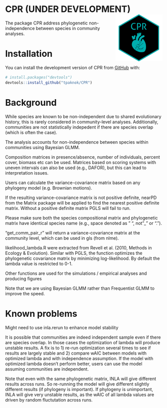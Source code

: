 
<!-- README.md is generated from README.Rmd. Please edit that file -->

# CPR (UNDER DEVELOPMENT) <img src="man/figures/logo.png" align="right" height="150">

<!-- badges: start -->
<!-- badges: end -->

The package CPR address phylogenetic non-independence between species in
community analyses.

# Installation

You can install the development version of CPR from
[GitHub](https://github.com/) with:

``` r
# install.packages("devtools")
devtools::install_github("tpaknok/CPR")
```

# Background

While species are known to be non-independent due to shared evolutionary
history, this is rarely considered in community-level analyses.
Additionally, communities are not statistically indepedent if there are
species overlap (which is often the case).

The analysis accounts for non-independence between species within
communities using Bayesian GLMM.

Composition matrices in presence/absence, number of individuals, percent
cover, biomass etc can be used. Matrices based on scoring systems with
uneven intervals can also be used (e.g., DAFOR), but this can lead to
interpretation issues.

Users can calculate the variance-covariance matrix based on any
phylogeny model (e.g. Brownian motions).

If the resulting variance-covariance matrix is not positive definite,
nearPD from the Matrix package will be applied to find the nearest
positive definite matrix. Without a positive definite matrix PGLS will
fail to run.

Please make sure both the species compositional matrix and phylogenetic
matrix have identical species name (e.g., space denoted as ” “, not”\_”
or “.”).

“get_comm_pair_r” will return a variance-covariance matrix at the
community level, which can be used in gls (from nlme).

likelihood_lambda.R were extracted from Revell et al. (2010, Methods in
Ecology & Evolution). Similar with PGLS, the function optimizes the
phylogenetic covariance matrix by minimizing log-likelihood. By default
the lambda value is restricted to 0-1.

Other functions are used for the simulations / empirical analyses and
producing figures

Note that we are using Bayesian GLMM rather than Frequentist GLMM to
improve the speed.

# Known problems

Might need to use inla.rerun to enhance model stability

It is possible that communities are indeed independent sample even if
there are species overlap. In those cases the optimization of lambda
will produce unstable results. A fix is to 1) re-run optimization
several times to see if results are largely stable and 2) compare wAIC
between models with optimized lambda and with independence assumption.
If the model with optimized lambda doesn’t perform better, users can use
the model assuming communities are independent.

Note that even with the same phylogenetic matrix, INLA will give
different results across runs. So re-running the model will give
different slightly different results (if phylogeny is important). If
phylogeny is unimportant, INLA will give very unstable results, as the
wAIC of all lambda values are driven by random fluctutation across runs.
